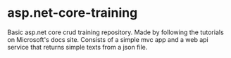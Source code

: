 # asp.net-core-training
Basic asp.net core crud training repository. Made by following the tutorials on Microsoft's docs site. Consists of a simple mvc app and a web api service that returns simple texts from a json file.
